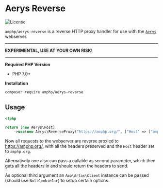 # Aerys Reverse

![License](https://img.shields.io/badge/license-MIT-blue.svg?style=flat-square)

`amphp/aerys-reverse` is a reverse HTTP proxy handler for use with the [`Aerys`](https://github.com/amphp/aerys)
webserver.

---

**EXPERIMENTAL, USE AT YOUR OWN RISK!**

---

**Required PHP Version**

- PHP 7.0+

**Installation**

```bash
composer require amphp/aerys-reverse
```

## Usage

```PHP
<?php

return (new Aerys\Host)
    ->use(new Aerys\ReverseProxy("https://amphp.org/", ["Host" => ["amphp.org"]]);
```

Now all requests to the webserver are reverse proxied to https://amphp.org/, with all the headers preserved and the `Host` header set to `amphp.org`.

Alternatively one also can pass a callable as second parameter, which then gets all the headers in and should return the headers to send.

As optional third argument an `Amp\Artax\Client` instance can be passed (should use `NullCookieJar`) to setup certain options.
